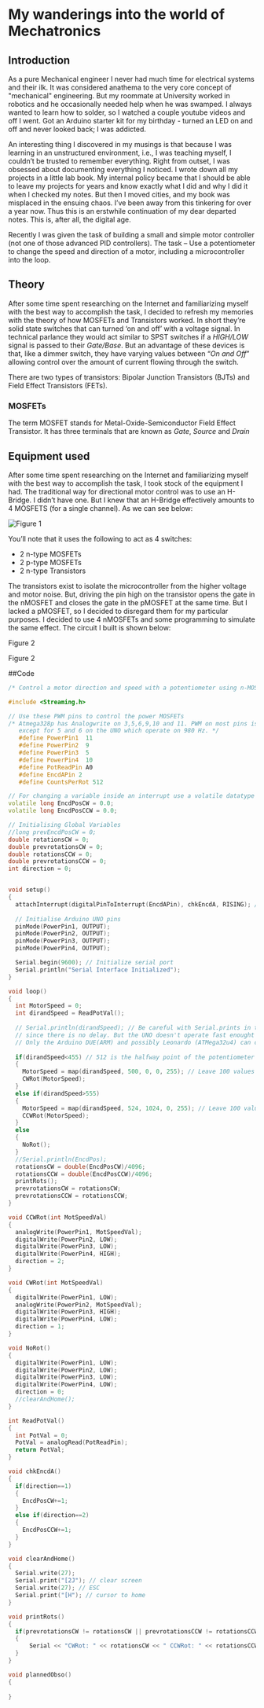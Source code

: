 My wanderings into the world of Mechatronics
============================================

Introduction
------------

As a pure Mechanical engineer I never had much time for electrical systems and
their ilk. It was considered anathema to the very core concept of "mechanical"
engineering. But my roommate at University worked in robotics and he
occasionally needed help when he was swamped. I always wanted to learn how to
solder, so I watched a couple youtube videos and off I went. Got an Arduino
starter kit for my birthday - turned an LED on and off and never looked back; I
was addicted.

An interesting thing I discovered in my musings is that because I was learning
in an unstructured environment, i.e., I was teaching myself, I couldn’t be
trusted to remember everything. Right from outset, I was obsessed about
documenting everything I noticed. I wrote down all my projects in a little lab
book. My internal policy became that I should be able to leave my projects for
years and know exactly what I did and why I did it when I checked my notes. But
then I moved cities, and my book was misplaced in the ensuing chaos. I’ve been
away from this tinkering for over a year now. Thus this is an erstwhile
continuation of my dear departed notes. This is, after all, the digital age.

Recently I was given the task of building a small and simple motor controller
(not one of those advanced PID controllers). The task – Use a potentiometer to
change the speed and direction of a motor, including a microcontroller into the
loop.

Theory
------

After some time spent researching on the Internet and familiarizing myself with
the best way to accomplish the task, I decided to refresh my memories with the
theory of how MOSFETs and Transistors worked. In short they’re solid state
switches that can turned ‘on and off’ with a voltage signal. In technical
parlance they would act similar to SPST switches if a *HIGH/LOW* signal is
passed to their *Gate/Base*. But an advantage of these devices is that, like a
dimmer switch, they have varying values between “*On and Off*” allowing control
over the amount of current flowing through the switch.

There are two types of transistors: Bipolar Junction Transistors (BJTs) and
Field Effect Transistors (FETs).

### MOSFETs

The term MOSFET stands for Metal-Oxide-Semiconductor Field Effect Transistor. It
has three terminals that are known as *Gate*, *Source* and *Drain*

Equipment used
--------------

After some time spent researching on the Internet and familiarizing myself with
the best way to accomplish the task, I took stock of the equipment I had. The
traditional way for directional motor control was to use an H-Bridge. I didn’t
have one. But I knew that an H-Bridge effectively amounts to 4 MOSFETS (for a
single channel). As we can see below:

![Figure 1](http://www.bristolwatch.com/ele/moshbridge/mosh8.png "Standard H-Bridge with both n and p type MOSFETs")

You’ll note that it uses the following to act as 4 switches:

- 2 n-type MOSFETs
- 2 p-type MOSFETs
- 2 n-type Transistors

The transistors exist to isolate the microcontroller from the higher voltage and
motor noise. But, driving the pin high on the transistor opens the gate in the
nMOSFET and closes the gate in the pMOSFET at the same time. But I lacked a
pMOSFET, so I decided to disregard them for my particular purposes. I decided to
use 4 nMOSFETs and some programming to simulate the same effect. The circuit I
built is shown below:

Figure 2

Figure 2

##Code



```cpp
/* Control a motor direction and speed with a potentiometer using n-MOSFETS as an H Bridge */

#include <Streaming.h>

// Use these PWM pins to control the power MOSFETs
/* Atmega328p has Analogwrite on 3,5,6,9,10 and 11. PWM on most pins is 490 Hz
   except for 5 and 6 on the UNO which operate on 980 Hz. */
   #define PowerPin1  11
   #define PowerPin2  9
   #define PowerPin3  5
   #define PowerPin4  10
   #define PotReadPin A0
   #define EncdAPin 2
   #define CountsPerRot 512

// For changing a variable inside an interrupt use a volatile datatype
volatile long EncdPosCW = 0.0;
volatile long EncdPosCCW = 0.0;

// Initialising Global Variables
//long prevEncdPosCW = 0;
double rotationsCW = 0;
double prevrotationsCW = 0;
double rotationsCCW = 0;
double prevrotationsCCW = 0;
int direction = 0;


void setup()
{
  attachInterrupt(digitalPinToInterrupt(EncdAPin), chkEncdA, RISING); // Interrupt on DPin 2
  
  // Initialise Arduino UNO pins
  pinMode(PowerPin1, OUTPUT);
  pinMode(PowerPin2, OUTPUT);
  pinMode(PowerPin3, OUTPUT);
  pinMode(PowerPin4, OUTPUT);

  Serial.begin(9600); // Initialize serial port
  Serial.println("Serial Interface Initialized");
}

void loop()
{
  int MotorSpeed = 0;
  int dirandSpeed = ReadPotVal();
  
  // Serial.println(dirandSpeed); // Be careful with Serial.prints in this sketch it overloads the serial buffer
  // since there is no delay. But the UNO doesn't operate fast enought to overflow the buffer and crash it. 
  // Only the Arduino DUE(ARM) and possibly Leonardo (ATMega32u4) can cause crashes.
  
  if(dirandSpeed<455) // 512 is the halfway point of the potentiometer readout
  {
    MotorSpeed = map(dirandSpeed, 500, 0, 0, 255); // Leave 100 values in the middle as deadband
    CWRot(MotorSpeed);  
  }
  else if(dirandSpeed>555)
  {
    MotorSpeed = map(dirandSpeed, 524, 1024, 0, 255); // Leave 100 values in the middle as deadband
    CCWRot(MotorSpeed);
  }
  else
  {
    NoRot();
  }
  //Serial.println(EncdPos);
  rotationsCW = double(EncdPosCW)/4096;
  rotationsCCW = double(EncdPosCCW)/4096;
  printRots();
  prevrotationsCW = rotationsCW;
  prevrotationsCCW = rotationsCCW;
}

void CCWRot(int MotSpeedVal)
{
  analogWrite(PowerPin1, MotSpeedVal);
  digitalWrite(PowerPin2, LOW);
  digitalWrite(PowerPin3, LOW);
  digitalWrite(PowerPin4, HIGH);
  direction = 2;
}

void CWRot(int MotSpeedVal)
{
  digitalWrite(PowerPin1, LOW);
  analogWrite(PowerPin2, MotSpeedVal);
  digitalWrite(PowerPin3, HIGH);
  digitalWrite(PowerPin4, LOW);
  direction = 1;
}

void NoRot()
{
  digitalWrite(PowerPin1, LOW);
  digitalWrite(PowerPin2, LOW);
  digitalWrite(PowerPin3, LOW);
  digitalWrite(PowerPin4, LOW);
  direction = 0;
  //clearAndHome();
}

int ReadPotVal()
{
  int PotVal = 0;
  PotVal = analogRead(PotReadPin);
  return PotVal;
}

void chkEncdA()
{
  if(direction==1)
  {
    EncdPosCW+=1;
  }
  else if(direction==2)
  {
    EncdPosCCW+=1;
  }
}

void clearAndHome() 
{ 
  Serial.write(27); 
  Serial.print("[2J"); // clear screen 
  Serial.write(27); // ESC 
  Serial.print("[H"); // cursor to home 
} 

void printRots()
{
  if(prevrotationsCW != rotationsCW || prevrotationsCCW != rotationsCCW)
  {
      Serial << "CWRot: " << rotationsCW << " CCWRot: " << rotationsCCW << endl;
  }
}

void plannedObso()
{
  
}
```